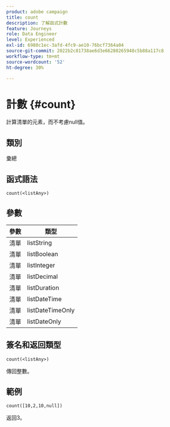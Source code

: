 ```yaml
---
product: adobe campaign
title: count
description: 了解函式計數
feature: Journeys
role: Data Engineer
level: Experienced
exl-id: 6980c1ec-3afd-4fc9-ae10-76bcf7364a04
source-git-commit: 2022b2c81738ae6d3e66280265948c5b88a117c8
workflow-type: tm+mt
source-wordcount: '52'
ht-degree: 30%

---
```


# 計數 {#count}

計算清單的元素，而不考慮null值。

## 類別

彙總

## 函式語法

`count(<listAny>)`

## 參數

| 參數 | 類型 |
|-----------|------------------|
| 清單 | listString |
| 清單 | listBoolean |
| 清單 | listInteger |
| 清單 | listDecimal |
| 清單 | listDuration |
| 清單 | listDateTime |
| 清單 | listDateTimeOnly |
| 清單 | listDateOnly |

## 簽名和返回類型

`count(<listAny>)`

傳回整數。

## 範例

`count([10,2,10,null])`

返回3。
